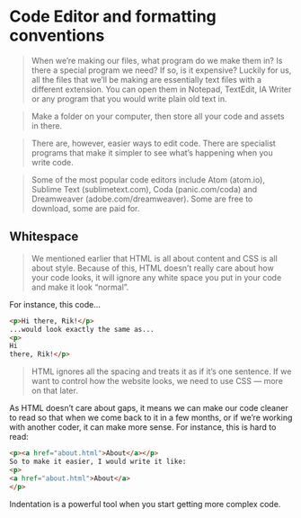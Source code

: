 # Code Editor and formatting conventions

> When we’re making our files, what program do we make them in? Is
there a special program we need? If so, is it expensive?
Luckily for us, all the files that we’ll be making are essentially text files
with a different extension. You can open them in Notepad, TextEdit, IA
Writer or any program that you would write plain old text in.

> Make a folder on your computer, then store all your code and assets
in there.

> There are, however, easier ways to edit code. There are specialist
programs that make it simpler to see what’s happening when you write
code.

> Some of the most popular code editors include Atom (atom.io),
Sublime Text (sublimetext.com), Coda (panic.com/coda) and
Dreamweaver (adobe.com/dreamweaver). Some are free to download,
some are paid for.


## Whitespace

> We mentioned earlier that HTML is all about content and CSS is all about style. Because of this, HTML doesn’t really care about how your code looks, it will ignore any white space you put in your code and make it look “normal”.


For instance, this code...
```html
<p>Hi there, Rik!</p>
...would look exactly the same as...
<p>
Hi
there, Rik!</p>
```


> HTML ignores all the spacing and treats it as if it’s one sentence. If we want to control how the website looks, we need to use CSS — more on that later.

As HTML doesn’t care about gaps, it means we can make our code
cleaner to read so that when we come back to it in a few months, or if
we’re working with another coder, it can make more sense.
For instance, this is hard to read:
```html
<p><a href="about.html">About</a></p>
So to make it easier, I would write it like:
<p>
<a href="about.html">About</a>
</p>
```

Indentation is a powerful tool when you start getting more complex
code.